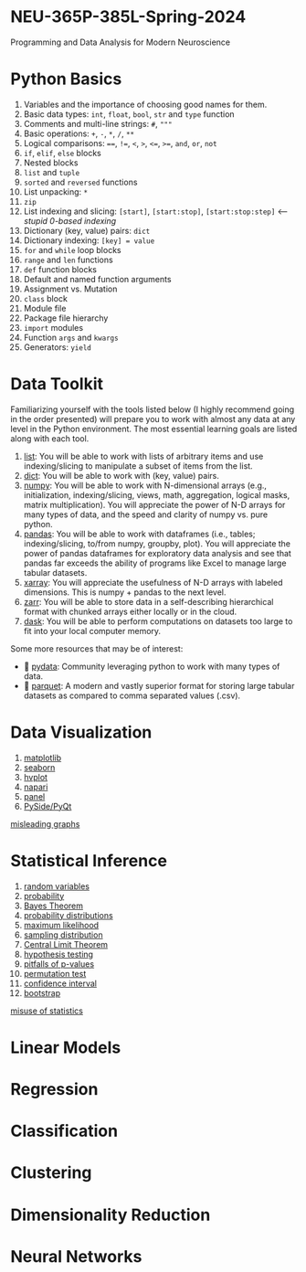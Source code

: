 # NEU-365P-385L-Spring-2024
Programming and Data Analysis for Modern Neuroscience

# Python Basics

1. Variables and the importance of choosing good names for them.
2. Basic data types: `int`, `float`, `bool`, `str` and `type` function
3. Comments and multi-line strings: `#`, `"""`
4. Basic operations: `+`, `-`, `*`, `/`, `**`
5. Logical comparisons: `==`, `!=`, `<`, `>`, `<=`, `>=`, `and`, `or`, `not`
6. `if`, `elif`, `else` blocks
7. Nested blocks
8. `list` and `tuple`
9. `sorted` and `reversed` functions
10. List unpacking: `*`
11. `zip`
12. List indexing and slicing: `[start]`, `[start:stop]`, `[start:stop:step]` <-- *stupid 0-based indexing*
13. Dictionary (key, value) pairs: `dict`
14. Dictionary indexing: `[key] = value`
15. `for` and `while` loop blocks
16. `range` and `len` functions
17. `def` function blocks
18. Default and named function arguments
19. Assignment vs. Mutation
20. `class` block
21. Module file
22. Package file hierarchy
23. `import` modules
24. Function `args` and `kwargs`
25. Generators: `yield`

# Data Toolkit
Familiarizing yourself with the tools listed below (I highly recommend going in the order presented) will prepare you to work with almost any data at any level in the Python environment. The most essential learning goals are listed along with each tool.

1. [list](https://docs.python.org/3/tutorial/introduction.html#lists): You will be able to work with lists of arbitrary items and use indexing/slicing to manipulate a subset of items from the list.
2. [dict](https://docs.python.org/3/tutorial/datastructures.html#dictionaries): You will be able to work with (key, value) pairs.
3. [numpy](https://numpy.org): You will be able to work with N-dimensional arrays (e.g., initialization, indexing/slicing, views, math, aggregation, logical masks, matrix multiplication). You will appreciate the power of N-D arrays for many types of data, and the speed and clarity of numpy vs. pure python.
4. [pandas](https://pandas.pydata.org): You will be able to work with dataframes (i.e., tables; indexing/slicing, to/from numpy, groupby, plot). You will appreciate the power of pandas dataframes for exploratory data analysis and see that pandas far exceeds the ability of programs like Excel to manage large tabular datasets.
5. [xarray](https://xarray.dev): You will appreciate the usefulness of N-D arrays with labeled dimensions. This is numpy + pandas to the next level.
6. [zarr](https://zarr.dev): You will be able to store data in a self-describing hierarchical format with chunked arrays either locally or in the cloud.
7. [dask](https://www.dask.org): You will be able to perform computations on datasets too large to fit into your local computer memory.

Some more resources that may be of interest:

- 🔗 [pydata](https://pydata.org): Community leveraging python to work with many types of data.
- 🔗 [parquet](https://parquet.apache.org): A modern and vastly superior format for storing large tabular datasets as compared to comma separated values (.csv).

# Data Visualization
1. [matplotlib](https://matplotlib.org)
2. [seaborn](https://seaborn.pydata.org)
3. [hvplot](https://hvplot.holoviz.org)
4. [napari](https://napari.org/stable/#)
5. [panel](https://panel.holoviz.org)
6. [PySide/PyQt](https://wiki.qt.io/Qt_for_Python)

[misleading graphs](https://en.wikipedia.org/wiki/Misleading_graph)

# Statistical Inference
1. [random variables]()
2. [probability]()
3. [Bayes Theorem]()
4. [probability distributions]()
5. [maximum likelihood]()
6. [sampling distribution]()
7. [Central Limit Theorem]()
8. [hypothesis testing]()
9. [pitfalls of p-values]()
10. [permutation test]()
11. [confidence interval]()
12. [bootstrap]()

[misuse of statistics](https://en.wikipedia.org/wiki/Misuse_of_statistics)

# Linear Models

# Regression

# Classification

# Clustering

# Dimensionality Reduction

# Neural Networks
